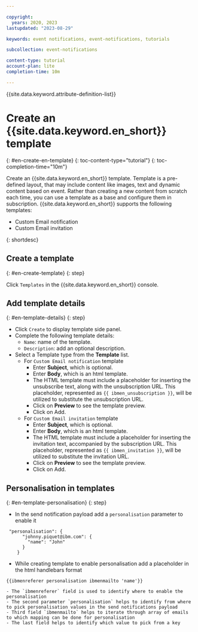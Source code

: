 ```yaml
---

copyright:
  years: 2020, 2023
lastupdated: "2023-08-29"

keywords: event notifications, event-notifications, tutorials

subcollection: event-notifications

content-type: tutorial
account-plan: lite
completion-time: 10m

---
```


{{site.data.keyword.attribute-definition-list}}

# Create an {{site.data.keyword.en_short}} template
{: #en-create-en-template}
{: toc-content-type="tutorial"}
{: toc-completion-time="10m"}

Create an {{site.data.keyword.en_short}} template. Template is a pre-defined layout, that may include content like images, text and dynamic content based on event. Rather than creating a new content from scratch each time, you can use a template as a base and configure them in subscription. {{site.data.keyword.en_short}} supports the following templates:

- Custom Email notification
- Custom Email invitation

{: shortdesc}

## Create a template
{: #en-create-template}
{: step}

Click `Templates` in the {{site.data.keyword.en_short}} console.

## Add template details
{: #en-template-details}
{: step}

- Click `Create` to display template side panel.
- Complete the following template details:
    - `Name`: name of the template.
    - `Description`: add an optional description.
- Select a Template type from the **Template** list.
   - For `Custom Email notification` template
      - Enter **Subject**, which is optional.
      - Enter **Body**, which is an html template.
      - The HTML template must include a placeholder for inserting the unsubscribe text, along with the unsubscription URL. This placeholder, represented as `{{ ibmen_unsubscription }}`, will be utilized to substitute the unsubscription URL.
      - Click on **Preview** to see the template preview.
      - Click on Add.
   - For `Custom Email invitation` template
      - Enter **Subject**, which is optional.
      - Enter **Body**, which is an html template.
      - The HTML template must include a placeholder for inserting the invitation text, accompanied by the subscription URL. This placeholder, represented as `{{ ibmen_invitation }}`, will be utilized to substitute the invitation URL.
      - Click on **Preview** to see the template preview.
      - Click on Add.


## Personalisation in templates
{: #en-template-personalisation} {: step}

- In the send notification payload add a `personalisation` parameter to enable it
```
 "personalisation": {
      "johnny.piquet@ibm.com": {
        "name": "John"
      }
    }
```

- While creating template to enable personalisation add a placeholder in the html handlebars format

```
{{ibmenreferer personalisation ibmenmailto 'name'}}
```
    - The `ibmenreferer` field is used to identify where to enable the personalisation
    - The second parameter `personalisation` helps to identify from where to pick personalisation values in the send notifications payload
    - Third field `ibmenmailto` helps to iterate through array of emails to which mapping can be done for personalisation
    - The last field helps to identify which value to pick from a key
